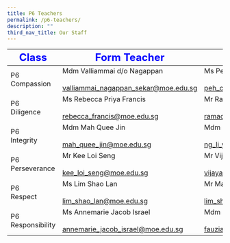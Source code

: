 ```yaml
---
title: P6 Teachers
permalink: /p6-teachers/
description: ""
third_nav_title: Our Staff
---
```

|     <strong style="color: blue; font-size: 24px;">Class</strong>|<strong style="color: blue; font-size: 24px;">Form Teacher</strong>|<strong style="color: blue; font-size: 24px;">Co-Form Teacher</strong>|
|--------------------|-------------------------------------------------------------------------|-----------------------------------------------------------------------------|
| P6 <br>Compassion      | Mdm Valliammai d/o Nagappan<br><br><a href="mailto:valliammai_nagappan_sekar@moe.edu.sg">valliammai_nagappan_sekar@moe.edu.sg</a> | Ms Peh Chieh Yin<br><br><a href="mailto:peh_chieh_yin@moe.edu.sg">peh_chieh_yin@moe.edu.sg</a>                            |
| P6<br> Diligence       | Ms Rebecca Priya Francis<br><br><a href="mailto:rebecca_francis@moe.edu.sg">rebecca_francis@moe.edu.sg</a>              | Mr Ramadhan s/o Isaahak Piperdy <br><br><a href="mailto:ramadhan_isaahak_piperdy@moe.edu.sg">ramadhan_isaahak_piperdy@moe.edu.sg</a> |
| P6<br> Integrity       | Mdm Mah Quee Jin<br><br><a href="mailto:mah_quee_jin@moe.edu.sg">mah_quee_jin@moe.edu.sg</a>                         | Mdm Ng Li Yen<br><br><a href="mailto:ng_li_yen@moe.edu.sg">ng_li_yen@moe.edu.sg</a>                                   |
| P6<br> Perseverance    | Mr Kee Loi Seng<br><br><a href="mailto:kee_loi_seng@moe.edu.sg">kee_loi_seng@moe.edu.sg</a>                    | Mr Vijayshree d/o Retnam<br><br><a href="mailto:vijayashree_retnam@moe.edu.sg">vijayashree_retnam@moe.edu.sg</a>                              |
| P6<br> Respect         | Ms Lim Shao Lan<br><br><a href="mailto:lim_shao_lan@moe.edu.sg">lim_shao_lan@moe.edu.sg</a>            | Mr Matt Lim Chin Boon<br><br><a href="mailto:lim_shao_lan@moe.edu.sg">lim_shao_lan@moe.edu.sg</a>                              |
| P6 <br>Responsibility  | Ms Annemarie Jacob Israel<br><br><a href="mailto:annemarie_jacob_israel@moe.edu.sg">annemarie_jacob_israel@moe.edu.sg</a>      | Mdm Fauziah Bte Mohd Ata<br><br><a href="mailto:fauziah_mohamed_ata@moe.edu.sg">fauziah_mohamed_ata@moe.edu.sg</a>              |